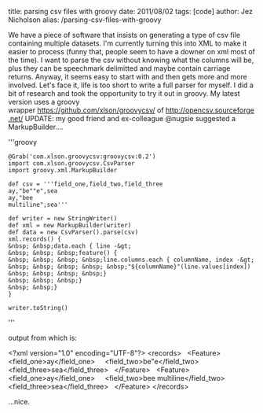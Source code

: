 title: parsing csv files with groovy
date: 2011/08/02
tags: [code]
author: Jez Nicholson
alias: /parsing-csv-files-with-groovy

We have a piece of software that insists on generating a type of csv file containing multiple datasets. I'm currently turning this into XML to make it easier to process (funny that, people seem to have a downer on xml most of the time). I want to parse the csv without knowing what the columns will be, plus they can be speechmark delimitted and maybe contain carriage returns.
Anyway, it seems easy to start with and then gets more and more involved. Let's face it, life is too short to write a full parser for myself. I did a bit of research and took the opportunity to try it out in groovy. My latest version uses a groovy wrapper&nbsp;<a href="https://github.com/xlson/groovycsv/">https://github.com/xlson/groovycsv/</a>&nbsp;of&nbsp;<a href="http://opencsv.sourceforge.net/">http://opencsv.sourceforge.net/</a>
UPDATE: my good friend and ex-colleague @nugsie suggested a MarkupBuilder....

'''groovy

    @Grab('com.xlson.groovycsv:groovycsv:0.2')
    import com.xlson.groovycsv.CsvParser
    import groovy.xml.MarkupBuilder

    def csv = '''field_one,field_two,field_three
    ay,"be""e",sea
    ay,"bee
    multiline",sea'''

    def writer = new StringWriter()
    def xml = new MarkupBuilder(writer)
    def data = new CsvParser().parse(csv)
    xml.records() {
    &nbsp; &nbsp;data.each { line -&gt;
    &nbsp; &nbsp; &nbsp;feature() {
    &nbsp; &nbsp; &nbsp; &nbsp;line.columns.each { columnName, index -&gt;
    &nbsp; &nbsp; &nbsp; &nbsp; &nbsp;"${columnName}"(line.values[index])
    &nbsp; &nbsp; &nbsp; &nbsp;}
    &nbsp; &nbsp; &nbsp;}
    &nbsp; &nbsp;}
    }
 
    writer.toString()
'''

output from which is:

&lt;?xml version="1.0" encoding="UTF-8"?&gt;
 &lt;records&gt;
 &nbsp; &lt;Feature&gt;
 &nbsp; &nbsp; &lt;field_one&gt;ay&lt;/field_one&gt;
 &nbsp; &nbsp; &lt;field_two&gt;be"e&lt;/field_two&gt;
 &nbsp; &nbsp; &lt;field_three&gt;sea&lt;/field_three&gt;
 &nbsp; &lt;/Feature&gt;
 &nbsp; &lt;Feature&gt;
 &nbsp; &nbsp; &lt;field_one&gt;ay&lt;/field_one&gt;
 &nbsp; &nbsp; &lt;field_two&gt;bee
 multiline&lt;/field_two&gt;
 &nbsp; &nbsp; &lt;field_three&gt;sea&lt;/field_three&gt;
 &nbsp; &lt;/Feature&gt;
 &lt;/records&gt;

...nice.
